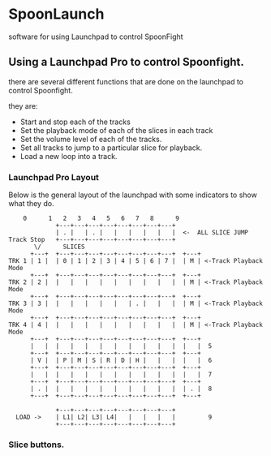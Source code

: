 # SpoonLaunch
software for using Launchpad to control SpoonFight

## Using a Launchpad Pro to control Spoonfight.

there are several different functions that are done on the launchpad to control Spoonfight.

they are:
* Start and stop each of the tracks
* Set the playback mode of each of the slices in each track
* Set the volume level of each of the tracks.
* Set all tracks to jump to a particular slice for playback.
* Load a new loop into a track.

### Launchpad Pro Layout
Below is the general layout of the launchpad with some indicators to show what they do.

```
    0      1   2   3   4   5   6   7   8      9
             +---+---+---+---+---+---+---+---+ 
             | . |   | . |   |   |   |   |   |  <-  ALL SLICE JUMP       
Track Stop   +---+---+---+---+---+---+---+---+ 
       \/      SLICES
      +---+  +---+---+---+---+---+---+---+---+  +---+
TRK 1 | 1 |  | 0 | 1 | 2 | 3 | 4 | 5 | 6 | 7 |  | M | <-Track Playback Mode
      +---+  +---+---+---+---+---+---+---+---+  +---+
TRK 2 | 2 |  |   |   |   |   |   |   |   |   |  | M | <-Track Playback Mode
      +---+  +---+---+---+---+---+---+---+---+  +---+
TRK 3 | 3 |  |   |   |   |   |   | . |   |   |  | M | <-Track Playback Mode
      +---+  +---+---+---+---+---+---+---+---+  +---+
TRK 4 | 4 |  |   |   |   |   |   |   |   |   |  | M | <-Track Playback Mode
      +---+  +---+---+---+---+---+---+---+---+  +---+
      |   |  |   |   |   |   |   |   |   |   |  |   |  5
      +---+  +---+---+---+---+---+---+---+---+  +---+
      | V |  | P | M | S | R | D | H |   |   |  |   |  6
      +---+  +---+---+---+---+---+---+---+---+  +---+
      |   |  |   |   |   |   |   |   |   |   |  |   |  7
      +---+  +---+---+---+---+---+---+---+---+  +---+
      | . |  |   |   |   |   |   |   |   |   |  | . |  8
      +---+  +---+---+---+---+---+---+---+---+  +---+
      
             +---+---+---+---+---+---+---+---+ 
  LOAD ->    | L1| L2| L3| L4|   |   |   |   |         9
             +---+---+---+---+---+---+---+---+ 

```
### Slice buttons.



